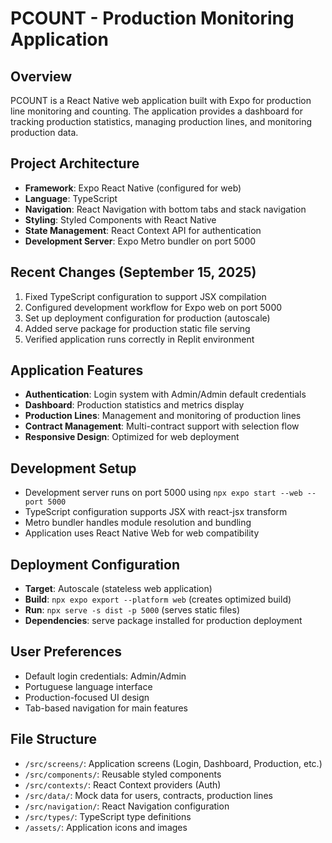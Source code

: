 # PCOUNT - Production Monitoring Application

## Overview
PCOUNT is a React Native web application built with Expo for production line monitoring and counting. The application provides a dashboard for tracking production statistics, managing production lines, and monitoring production data.

## Project Architecture
- **Framework**: Expo React Native (configured for web)
- **Language**: TypeScript
- **Navigation**: React Navigation with bottom tabs and stack navigation
- **Styling**: Styled Components with React Native
- **State Management**: React Context API for authentication
- **Development Server**: Expo Metro bundler on port 5000

## Recent Changes (September 15, 2025)
1. Fixed TypeScript configuration to support JSX compilation
2. Configured development workflow for Expo web on port 5000
3. Set up deployment configuration for production (autoscale)
4. Added serve package for production static file serving
5. Verified application runs correctly in Replit environment

## Application Features
- **Authentication**: Login system with Admin/Admin default credentials
- **Dashboard**: Production statistics and metrics display
- **Production Lines**: Management and monitoring of production lines
- **Contract Management**: Multi-contract support with selection flow
- **Responsive Design**: Optimized for web deployment

## Development Setup
- Development server runs on port 5000 using `npx expo start --web --port 5000`
- TypeScript configuration supports JSX with react-jsx transform
- Metro bundler handles module resolution and bundling
- Application uses React Native Web for web compatibility

## Deployment Configuration
- **Target**: Autoscale (stateless web application)
- **Build**: `npx expo export --platform web` (creates optimized build)
- **Run**: `npx serve -s dist -p 5000` (serves static files)
- **Dependencies**: serve package installed for production deployment

## User Preferences
- Default login credentials: Admin/Admin
- Portuguese language interface
- Production-focused UI design
- Tab-based navigation for main features

## File Structure
- `/src/screens/`: Application screens (Login, Dashboard, Production, etc.)
- `/src/components/`: Reusable styled components
- `/src/contexts/`: React Context providers (Auth)
- `/src/data/`: Mock data for users, contracts, production lines
- `/src/navigation/`: React Navigation configuration
- `/src/types/`: TypeScript type definitions
- `/assets/`: Application icons and images